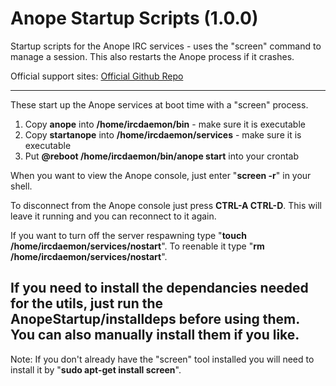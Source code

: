 # Anope Startup Scripts (1.0.0)
Startup scripts for the Anope IRC services - uses the "screen" command to manage a session. This also restarts the Anope process if it crashes.

Official support sites: [Official Github Repo](https://github.com/fstltna/AnopeStartup)

---
These start up the Anope services at boot time with a "screen" process.

1. Copy **anope** into **/home/ircdaemon/bin** - make sure it is executable
2. Copy **startanope** into **/home/ircdaemon/services** - make sure it is executable
3. Put **@reboot /home/ircdaemon/bin/anope start** into your crontab

When you want to view the Anope console, just enter "**screen -r**" in your shell.

To disconnect from the Anope console just press **CTRL-A CTRL-D**. This will leave it running and you can reconnect to it again.

If you want to turn off the server respawning type "**touch /home/ircdaemon/services/nostart**". To reenable it type "**rm /home/ircdaemon/services/nostart**".

If you need to install the dependancies needed for the utils, just run the AnopeStartup/installdeps before using them. You can also manually install them if you like.
---
Note: If you don't already have the "screen" tool installed you will need to install it by "**sudo apt-get install screen**".
